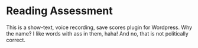 # Reading Assessment

This is a show-text, voice recording, save scores plugin for Wordpress. Why the name? I like words with ass in them, haha! And no, that is not politically correct. 
